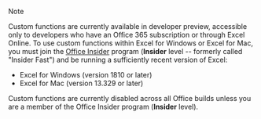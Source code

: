 > [!NOTE]
> Custom functions are currently available in developer preview, accessible only to developers who have an Office 365 subscription or through Excel Online. To use custom functions within Excel for Windows or Excel for Mac, you must join the [Office Insider](https://products.office.com/office-insider) program (**Insider** level -- formerly called "Insider Fast") and be running a sufficiently recent version of Excel:
> - Excel for Windows (version 1810 or later)
> - Excel for Mac (version 13.329 or later)
> 
> Custom functions are currently disabled across all Office builds unless you are a member of the Office Insider program (**Insider** level).
